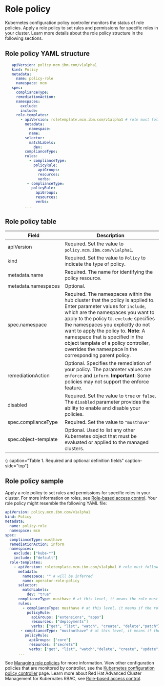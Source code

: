 # Role policy

Kubernetes configuration policy controller monitors the status of role policies. Apply a role policy to set rules and permissions for specific roles in your cluster. Learn more details about the role policy structure in the following sections. 

## Role policy YAML structure

```yaml
   apiVersion: policy.mcm.ibm.com/v1alpha1
   kind: Policy
   metadata:
     name: policy-role
     namespace: mcm
   spec:
     complianceType:
     remediationAction:
     namespaces:
       exclude:
       include:
     role-templates:
       - apiVersion: roletemplate.mcm.ibm.com/v1alpha1 # role must follow defined permissions
         metadata:
           namespace: 
           name:
         selector:
           matchLabels:
             dev:
         complianceType:
         rules:
           - complianceType:
             policyRule:
               apiGroups:
               resources:
               verbs:
          - complianceType:
            policyRule:
              apiGroups:
              resources:
              verbs:
         ...
   ```
## Role policy table

|Field|Description|
|-- | -- |
| apiVersion | Required. Set the value to `policy.mcm.ibm.com/v1alpha1`. <!--current place holder until this info is updated--> |
| kind | Required. Set the value to `Policy` to indicate the type of policy. |
| metadata.name | Required. The name for identifying the policy resource. |
| metadata.namespaces | Optional. |
| spec.namespace | Required. The namespaces within the hub cluster that the policy is applied to. Enter parameter values for `include`, which are the namespaces you want to apply to the policy to. `exclude` specifies the namespaces you explicitly do not want to apply the policy to. **Note**: A namespace that is specified in the object template of a policy controller, overrides the namespace in the corresponding parent policy.|
| remediationAction | Optional. Specifies the remediation of your policy. The parameter values are `enforce` and `inform`. **Important**: Some policies may not support the enforce feature.|
| disabled | Required. Set the value to `true` or `false`. The `disabled` parameter provides the ability to enable and disable your policies.|
| spec.complianceType | Required. Set the value to `"musthave"`|
| spec.object-template| Optional. Used to list any other Kubernetes object that must be evaluated or applied to the managed clusters. |
{: caption="Table 1. Required and optional definition fields" caption-side="top"}

## Role policy sample

Apply a role policy to set rules and permissions for specific roles in your cluster. For more information on roles, see [Role-based access control](security_intro.md). Your role policy might resemble the following YAML file:

   ```yaml
   apiVersion: policy.mcm.ibm.com/v1alpha1
   kind: Policy
   metadata:
     name: policy-role
     namespace: mcm
   spec:
     complianceType: musthave
     remediationAction: inform
     namespaces:
       exclude: ["kube-*"]
       include: ["default"]
     role-templates:
       - apiVersion: roletemplate.mcm.ibm.com/v1alpha1 # role must follow defined permissions
         metadata:
           namespace: "" # will be inferred
           name: operator-role-policy 
         selector:
           matchLabels:
             dev: "true"
         complianceType: musthave # at this level, it means the role must exist with the rules that it must have the following
         rules:
           - complianceType: musthave # at this level, it means if the role exists the rule is a musthave
             policyRule:
               apiGroups: ["extensions", "apps"]
               resources: ["deployments"]
               verbs: ["get", "list", "watch", "create", "delete","patch"]
          - complianceType: "mustnothave" # at this level, it means if the role exists the rule is a mustnothave
            policyRule:
              apiGroups: ["core"]
              resources: ["secrets"]
              verbs: ["get", "list", "watch","delete", "create", "update", "patch"]
         ...
   ```
   
See [Managing role policies](create_role_policy.md) for more information. View other configuration policies that are monitored by controller, see the [Kubernetes configuration policy controller](config_policy_ctrl.md) page. Learn more about Red Hat Advanced Cluster Management for Kubernates RBAC, see [Role-based access control](security_intro.md).

